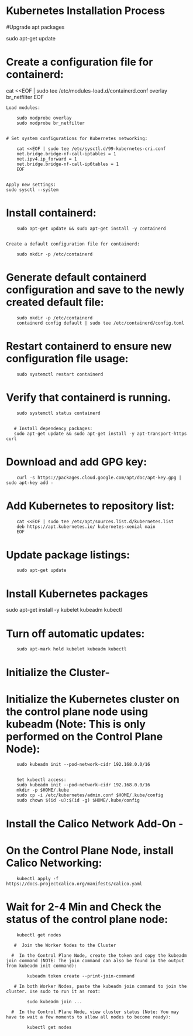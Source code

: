 # Kubernetes Installation Process

#Upgrade apt packages


sudo apt-get update

# Create a configuration file for containerd:

cat <<EOF | sudo tee /etc/modules-load.d/containerd.conf
        overlay
        br_netfilter
        EOF

    Load modules:

        sudo modprobe overlay
        sudo modprobe br_netfilter


    # Set system configurations for Kubernetes networking:

        cat <<EOF | sudo tee /etc/sysctl.d/99-kubernetes-cri.conf
        net.bridge.bridge-nf-call-iptables = 1
        net.ipv4.ip_forward = 1
        net.bridge.bridge-nf-call-ip6tables = 1
        EOF


    Apply new settings:
    sudo sysctl --system

  #  Install containerd:

        sudo apt-get update && sudo apt-get install -y containerd


    Create a default configuration file for containerd:

        sudo mkdir -p /etc/containerd


   # Generate default containerd configuration and save to the newly created default file:

        sudo mkdir -p /etc/containerd
        containerd config default | sudo tee /etc/containerd/config.toml


  #  Restart containerd to ensure new configuration file usage:

        sudo systemctl restart containerd


   # Verify that containerd is running.

        sudo systemctl status containerd
        
        
       # Install dependency packages: 
       sudo apt-get update && sudo apt-get install -y apt-transport-https curl
       
       
   # Download and add GPG key:

        curl -s https://packages.cloud.google.com/apt/doc/apt-key.gpg | sudo apt-key add -


   # Add Kubernetes to repository list:

        cat <<EOF | sudo tee /etc/apt/sources.list.d/kubernetes.list
        deb https://apt.kubernetes.io/ kubernetes-xenial main
        EOF


  #  Update package listings:

        sudo apt-get update    

# Install Kubernetes packages
 sudo apt-get install -y kubelet kubeadm kubectl


#    Turn off automatic updates:

        sudo apt-mark hold kubelet kubeadm kubectl
        
 #  Initialize the Cluster-

  #  Initialize the Kubernetes cluster on the control plane node using kubeadm (Note: This is only performed on the Control Plane Node):

        sudo kubeadm init --pod-network-cidr 192.168.0.0/16
        
        
        Set kubectl access:
        sudo kubeadm init --pod-network-cidr 192.168.0.0/16
        mkdir -p $HOME/.kube
        sudo cp -i /etc/kubernetes/admin.conf $HOME/.kube/config
        sudo chown $(id -u):$(id -g) $HOME/.kube/config
        
 # Install the Calico Network Add-On -

  #  On the Control Plane Node, install Calico Networking:

        kubectl apply -f https://docs.projectcalico.org/manifests/calico.yaml


 #   Wait for 2-4 Min and Check the status of the control plane node:

        kubectl get nodes   
        
       #  Join the Worker Nodes to the Cluster

      #  In the Control Plane Node, create the token and copy the kubeadm join command (NOTE: The join command can also be found in the output from kubeadm init command):

            kubeadm token create --print-join-command

       # In both Worker Nodes, paste the kubeadm join command to join the cluster. Use sudo to run it as root:

            sudo kubeadm join ...

      #  In the Control Plane Node, view cluster status (Note: You may have to wait a few moments to allow all nodes to become ready):

            kubectl get nodes
        
        

   
        





